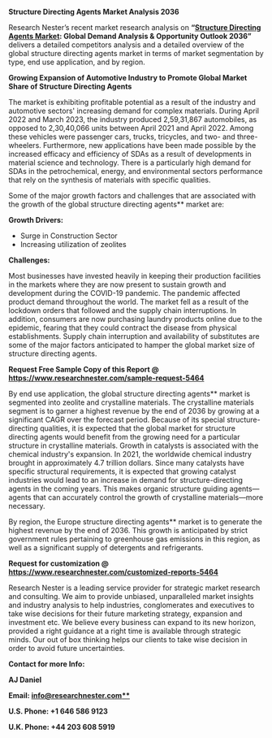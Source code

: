 ﻿**Structure Directing Agents Market Analysis 2036**

Research Nester’s recent market research analysis on **“[Structure Directing Agents Market](https://www.researchnester.com/reports/structure-directing-agents-market/5464): Global Demand Analysis & Opportunity Outlook 2036”** delivers a detailed competitors analysis and a detailed overview of the global structure directing agents market in terms of market segmentation by type, end use application, and by region. 

**Growing Expansion of Automotive Industry to Promote Global Market Share of Structure Directing Agents**

The market is exhibiting profitable potential as a result of the industry and automotive sectors' increasing demand for complex materials. During April 2022 and March 2023, the industry produced 2,59,31,867 automobiles, as opposed to 2,30,40,066 units between April 2021 and April 2022. Among these vehicles were passenger cars, trucks, tricycles, and two- and three-wheelers.  Furthermore, new applications have been made possible by the increased efficacy and efficiency of SDAs as a result of developments in material science and technology. There is a particularly high demand for SDAs in the petrochemical, energy, and environmental sectors performance that rely on the synthesis of materials with specific qualities.

Some of the major growth factors and challenges that are associated with the growth of the global structure directing agents** market are:

**Growth Drivers:**

- Surge in Construction Sector
- Increasing utilization of zeolites

**Challenges:**

Most businesses have invested heavily in keeping their production facilities in the markets where they are now present to sustain growth and development during the COVID-19 pandemic. The pandemic affected product demand throughout the world. The market fell as a result of the lockdown orders that followed and the supply chain interruptions. In addition, consumers are now purchasing laundry products online due to the epidemic, fearing that they could contract the disease from physical establishments. Supply chain interruption and availability of substitutes are some of the major factors anticipated to hamper the global market size of structure directing agents.

**Request Free Sample Copy of this Report @ <https://www.researchnester.com/sample-request-5464>** 

By end use application, the global structure directing agents** market is segmented into zeolite and crystalline materials. The crystalline materials segment is to garner a highest revenue by the end of 2036 by growing at a significant CAGR over the forecast period. Because of its special structure-directing qualities, it is expected that the global market for structure directing agents would benefit from the growing need for a particular structure in crystalline materials. Growth in catalysts is associated with the chemical industry's expansion. In 2021, the worldwide chemical industry brought in approximately 4.7 trillion dollars. Since many catalysts have specific structural requirements, it is expected that growing catalyst industries would lead to an increase in demand for structure-directing agents in the coming years. This makes organic structure guiding agents—agents that can accurately control the growth of crystalline materials—more necessary.

By region, the Europe structure directing agents** market is to generate the highest revenue by the end of 2036. This growth is anticipated by strict government rules pertaining to greenhouse gas emissions in this region, as well as a significant supply of detergents and refrigerants.

**Request for customization @ <https://www.researchnester.com/customized-reports-5464>**  

Research Nester is a leading service provider for strategic market research and consulting. We aim to provide unbiased, unparalleled market insights and industry analysis to help industries, conglomerates and executives to take wise decisions for their future marketing strategy, expansion and investment etc. We believe every business can expand to its new horizon, provided a right guidance at a right time is available through strategic minds. Our out of box thinking helps our clients to take wise decision in order to avoid future uncertainties.

**Contact for more Info:**

**AJ Daniel**

**Email: [info@researchnester.com**](mailto:info@researchnester.com)**

**U.S. Phone: +1 646 586 9123** 

**U.K. Phone: +44 203 608 5919**

